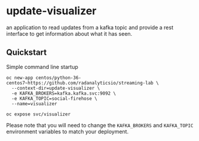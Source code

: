 # update-visualizer

an application to read updates from a kafka topic and provide a rest interface
to get information about what it has seen.

## Quickstart

Simple command line startup

```
oc new-app centos/python-36-centos7~https://github.com/radanalyticsio/streaming-lab \
  --context-dir=update-visualizer \
  -e KAFKA_BROKERS=kafka.kafka.svc:9092 \
  -e KAFKA_TOPIC=social-firehose \
  --name=visualizer

oc expose svc/visualizer
```

Please note that you will need to change the `KAFKA_BROKERS` and `KAFKA_TOPIC`
environment variables to match your deployment.
